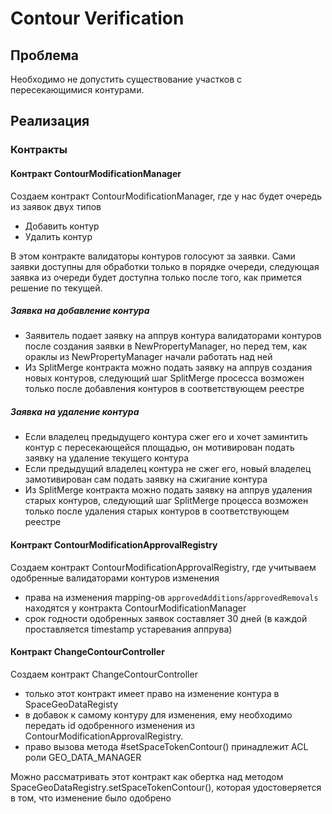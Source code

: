 # Contour Verification

## Проблема
Необходимо не допустить существование участков с пересекающимися контурами.

## Реализация
### Контракты
#### Контракт ContourModificationManager
Создаем контракт ContourModificationManager, где у нас будет очередь из заявок двух типов
* Добавить контур
* Удалить контур

В этом контракте валидаторы контуров голосуют за заявки. Сами заявки доступны для обработки только в порядке очереди, следующая заявка из очереди будет доступна только после того, как примется решение по текущей.


##### Заявка на добавление контура

* Заявитель подает заявку на аппрув контура валидаторами контуров после создания заявки в NewPropertyManager, но перед тем, как ораклы из NewPropertyManager начали работать над ней
* Из SplitMerge контракта можно подать заявку на аппрув создания новых контуров, следующий шаг SplitMerge просесса возможен только после добавления контуров в соответствующем реестре

##### Заявка на удаление контура

* Если владелец предыдущего контура сжег его и хочет заминтить контур с пересекающейся площадью, он мотивирован подать заявку на удаление текущего контура
* Если предыдущий владелец контура не сжег его, новый владелец замотивирован сам подать заявку на сжигание контура
* Из SplitMerge контракта можно подать заявку на аппрув удаления старых контуров, следующий шаг SplitMerge процесса возможен только после удаления старых контуров в соответствующем реестре

#### Контракт ContourModificationApprovalRegistry
Создаем контракт ContourModificationApprovalRegistry, где учитываем одобренные валидаторами контуров изменения
* права на изменения mapping-ов `approvedAdditions`/`approvedRemovals` находятся у контракта ContourModificationManager
* срок годности одобренных заявок составляет 30 дней (в каждой проставляется timestamp устаревания аппрува)

#### Контракт ChangeContourController
Создаем контракт ChangeContourController
* только этот контракт имеет право на изменение контура в SpaceGeoDataRegisty
* в добавок к самому контуру для изменения, ему необходимо передать id одобренного изменения из ContourModificationApprovalRegistry.
* право вызова метода #setSpaceTokenContour() принадлежит ACL роли GEO_DATA_MANAGER

Можно рассматривать этот контракт как обертка над методом SpaceGeoDataRegistry.setSpaceTokenContour(), которая удостоверяется в том, что изменение было одобрено
